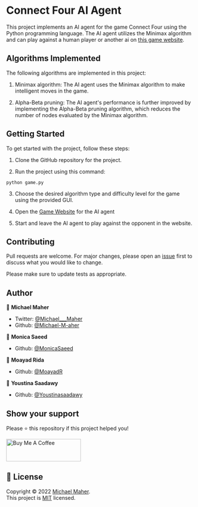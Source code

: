 # Connect Four AI Agent

This project implements an AI agent for the game Connect Four using the Python programming language. The AI agent utilizes the Minimax algorithm and can play against a human player or another ai on [this game website](http://kevinshannon.com/connect4/).

## Algorithms Implemented

The following algorithms are implemented in this project:

1. Minimax algorithm: The AI agent uses the Minimax algorithm to make intelligent moves in the game.

2. Alpha-Beta pruning: The AI agent's performance is further improved by implementing the Alpha-Beta pruning algorithm, which reduces the number of nodes evaluated by the Minimax algorithm.

## Getting Started

To get started with the project, follow these steps:

1. Clone the GitHub repository for the project.

2. Run the project using this command:

```
python game.py 
```

3. Choose the desired algorithm type and difficulty level for the game using the provided GUI.

4. Open the [Game Website](http://kevinshannon.com/connect4/) for the AI agent

5. Start and leave the AI agent to play against the opponent in the website.

## Contributing
Pull requests are welcome. For major changes, please open an [issue](https://github.com/Michael-M-aher/Connect-Four-AI-Agent/issues) first to discuss what you would like to change.

Please make sure to update tests as appropriate.


## Author

👤 **Michael Maher**

- Twitter: [@Michael___Maher](https://twitter.com/Michael___Maher)
- Github: [@Michael-M-aher](https://github.com/Michael-M-aher)

👤 **Monica Saeed**

- Github: [@MonicaSaeed](https://github.com/MonicaSaeed)

👤 **Moayad Rida**

- Github: [@MoayadR](https://github.com/MoayadR)

👤 **Youstina Saadawy**

- Github: [@Youstinasaadawy](https://github.com/Youstinasaadawy)

## Show your support

Please ⭐️ this repository if this project helped you!

<a href="https://www.buymeacoffee.com/michael.maher" target="_blank"><img src="https://cdn.buymeacoffee.com/buttons/v2/default-yellow.png" alt="Buy Me A Coffee" height="60px" width="200" ></a>

## 📝 License

Copyright © 2022 [Michael Maher](https://github.com/Michael-M-aher).<br />
This project is [MIT](https://github.com/Michael-M-aher/Connect-Four-AI-Agent/blob/main/LICENSE) licensed.